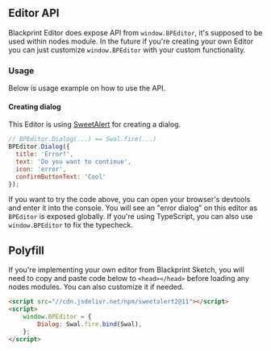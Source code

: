 ## Editor API
Blackprint Editor does expose API from `window.BPEditor`, it's supposed to be used within nodes module. In the future if you're creating your own Editor you can just customize `window.BPEditor` with your custom functionality.

### Usage
Below is usage example on how to use the API.

#### Creating dialog
This Editor is using [SweetAlert](https://sweetalert2.github.io/#usage) for creating a dialog.

```js
// BPEditor.Dialog(...) == Swal.fire(...)
BPEditor.Dialog({
  title: 'Error!',
  text: 'Do you want to continue',
  icon: 'error',
  confirmButtonText: 'Cool'
});
```

If you want to try the code above, you can open your browser's devtools and enter it into the console. You will see an "error dialog" on this editor as `BPEditor` is exposed globally. If you're using TypeScript, you can also use `window.BPEditor` to fix the typecheck.

## Polyfill
If you're implementing your own editor from Blackprint Sketch, you will need to copy and paste code below to `<head></head>` before loading any nodes modules. You can also customize it if needed.

```html
<script src="//cdn.jsdelivr.net/npm/sweetalert2@11"></script>
<script>
	window.BPEditor = {
		Dialog: Swal.fire.bind(Swal),
	};
</script>
```